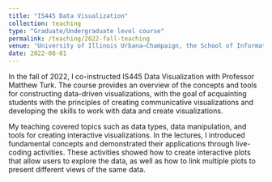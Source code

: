 ```yaml
---
title: "IS445 Data Visualization"
collection: teaching
type: "Graduate/Undergraduate level course"
permalink: /teaching/2022-fall-teaching
venue: "University of Illinois Urbana–Champaign, the School of Information Sciences"
date: 2022-08-01
---
```


In the fall of 2022, I co-instructed IS445 Data Visualization with Professor Matthew Turk. The course provides an overview of the concepts and tools for constructing data-driven visualizations, with the goal of acquainting students with the principles of creating communicative visualizations and developing the skills to work with data and create visualizations.

My teaching covered topics such as data types, data manipulation, and tools for creating interactive visualizations. In the lectures, I introduced fundamental concepts and demonstrated their applications through live-coding activities. These activities showed how to create interactive plots that allow users to explore the data, as well as how to link multiple plots to present different views of the same data.
